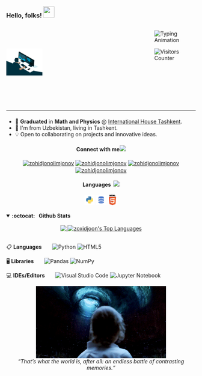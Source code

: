### Hello, folks! <img src="https://raw.githubusercontent.com/MartinHeinz/MartinHeinz/master/wave.gif" width="30px" height="30px" />


<div style="display:flex; flex-direction:row; align-items:center;">
  <p><img align="left" width="25%" height="25%" src="./Images/developer1.gif" alt="developergif" style="margin-right: 20px;"></p>
  <div style="display:flex; flex-direction:column; margin-bottom: 100px;">
    <p><img src="https://readme-typing-svg.demolab.com?font=Lato&size=18&weight=500&duration=2000&pause=100&color=36BCF7FF&multiline=true&width=400&height=75&repeat=false&lines=Zokhidjon+Olimjonov;+Data+Science+%7C+AI" alt="Typing Animation" hspace="10" height="auto"></p>
    <div style="display:flex; align-items:center;">
      <img src="https://komarev.com/ghpvc/?username=giocoal&label=Visitors&style=flat&color=0e75b6" alt="Visitors Counter" style="width:100px;" hspace="10">
    </div>
  </div>
</div>

<br clear="left"/>

---

<div align="left" style="margin-top:20px;">

* 📖 **Graduated** in **Math and Physics** @ [International House Tashkent](https://iht.uz/en/home/).
* 📍 I'm from Uzbekistan, living in Tashkent. 
* 💡 Open to collaborating on projects and innovative ideas. 

</div>

<!-- connect with me -->

<h4 align="center">Connect with me<img src="https://github.com/TheDudeThatCode/TheDudeThatCode/blob/master/Assets/Handshake.gif" height="28px"></h4>
<div align="center">
<a href="https://www.linkedin.com/in/zohidjon-olimjonov-2b8b10302/" target="blank"><img align="center" src="https://raw.githubusercontent.com/rahuldkjain/github-profile-readme-generator/master/src/images/icons/Social/linked-in-alt.svg" alt="zohidjonolimjonov" height="20" width="20,7" /></a> 
<a href="zokhid06@gmail.com" target="blank"><img align="center" src="https://github.com/TheDudeThatCode/TheDudeThatCode/blob/master/Assets/Gmail.svg" alt="zohidjonolimjonov" height="30" width="40" /></a>
<a href="https://github.com/zoxidjoon" target="blank"><img align="center" src="https://raw.githubusercontent.com/rahuldkjain/github-profile-readme-generator/master/src/images/icons/Social/github.svg" alt="zohidjonolimjonov" height="30" width="40" /></a>
<a href="https://www.kaggle.com/olimjonovzohidjon" target="blank"><img align="center" src="https://raw.githubusercontent.com/rahuldkjain/github-profile-readme-generator/master/src/images/icons/Social/kaggle.svg" alt="zohidjonolimjonov" height="20" width="26,7" /></a>
</div>

<!-- languages -->

<h4 align="center">Languages &nbsp<img src="https://github.com/TheDudeThatCode/TheDudeThatCode/blob/master/Assets/Developer.gif" height="28px"></h4>
<div align="center">
<code><img height="27" src="https://raw.githubusercontent.com/github/explore/80688e429a7d4ef2fca1e82350fe8e3517d3494d/topics/python/python.png" alt="python"></code>
<code><img height="27"  src="https://raw.githubusercontent.com/github/explore/80688e429a7d4ef2fca1e82350fe8e3517d3494d/topics/sql/sql.png" alt="sql"></code>
<code><img height="27" src="https://raw.githubusercontent.com/github/explore/80688e429a7d4ef2fca1e82350fe8e3517d3494d/topics/html/html.png" alt="html"></code>    
</div>

<br/> 

<details open> 
<summary><b>:octocat:	&nbsp;&nbsp;Github Stats</b></summary>

<br/> 

<div align="center">
<a align=top href="[https://github.com/zoxidjoon]">
    <img align=top src="https://github-stats-alpha.vercel.app/api?username=zoxidjoon&cc=22272e&tc=37BCF6&ic=fff&bc=0000" height="192px">
</a>
<a align=top href="https://github.com/giocoal">
    <img align=top alt="zoxidjoon's Top Languages" src="https://github-readme-stats-git-masterrstaa-rickstaa.vercel.app/api/top-langs/?username=zoxidjoon&langs_count=8&theme=react&hide_border=true&bg_color=22272e&title_color=37BCF6&icon_color=fff&bc=0000&hide=tex,Jupyter%20Notebook" height="192px"/></a>                                                                                                           
</div>

</details> 

</br>

📋 **Languages**  ![Python](https://img.shields.io/badge/Python-3670A0?style=flat&logo=python&logoColor=ffdd54)
![HTML5](https://img.shields.io/badge/HTML5-%23E34F26.svg?style=flat&logo=html5&logoColor=white)

🖥️ **Libraries**  ![Pandas](https://img.shields.io/badge/Pandas-%23150458.svg?style=flat&logo=pandas&logoColor=white)
![NumPy](https://img.shields.io/badge/NumPy-%23013243.svg?style=flat&logo=numpy&logoColor=white)

💻 **IDEs/Editors**  ![Visual Studio Code](https://img.shields.io/badge/Visual%20Studio%20Code-0078d7.svg?style=flat&logo=visual-studio-code&logoColor=white)
![Jupyter Notebook](https://img.shields.io/badge/Jupyter_Notebook-%23FA0F00.svg?style=flat&logo=jupyter&logoColor=white)

<div align="center">
<img align=top src="./Images/tumblr.gif" height="192px">
</br>
<i><q>That’s what the world is, after all: an endless battle of contrasting memories.</q></i>
</div> 


